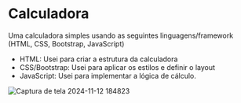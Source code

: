 # Calculadora
Uma calculadora simples usando as seguintes linguagens/framework (HTML, CSS, Bootstrap, JavaScript)
* HTML: Usei para criar a estrutura da calculadora
* CSS/Bootstrap: Usei para aplicar os estilos e definir o layout
* JavaScript: Usei para implementar a lógica de cálculo.


 ![Captura de tela 2024-11-12 184823](https://github.com/user-attachments/assets/d29fe2a3-d107-4c4b-b5c6-26b760fef64b)
